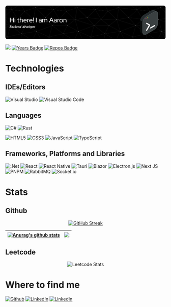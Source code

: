 <div align="center">

![Header](./public/github-header-image.png)

</div>

![](https://komarev.com/ghpvc/?username=huynhtruongdyu) [![Years Badge](https://badges.pufler.dev/years/huynhtruongdyu)](https://badges.pufler.dev) [![Repos Badge](https://badges.pufler.dev/repos/huynhtruongdyu)](https://badges.pufler.dev)

<!-- [![Gists Badge](https://badges.pufler.dev/gists/huynhtruongdyu)](https://badges.pufler.dev) [![Commits Badge](https://badges.pufler.dev/commits/monthly/huynhtruongdyu)](https://badges.pufler.dev) -->

<div align="center">

</div>

# Technologies

## IDEs/Editors

![Visual Studio](https://img.shields.io/badge/Visual%20Studio-5C2D91.svg?style=for-the-badge&logo=visual-studio&logoColor=white) ![Visual Studio Code](https://img.shields.io/badge/Visual%20Studio%20Code-0078d7.svg?style=for-the-badge&logo=visual-studio-code&logoColor=white)

## Languages

![C#](https://img.shields.io/badge/c%23-%23239120.svg?style=for-the-badge&logo=csharp&logoColor=white) ![Rust](https://img.shields.io/badge/rust-%23000000.svg?style=for-the-badge&logo=rust&logoColor=white)

<!-- ![Go](https://img.shields.io/badge/go-%2300ADD8.svg?style=for-the-badge&logo=go&logoColor=white)  -->

![HTML5](https://img.shields.io/badge/html5-%23E34F26.svg?style=for-the-badge&logo=html5&logoColor=white) ![CSS3](https://img.shields.io/badge/css3-%231572B6.svg?style=for-the-badge&logo=css3&logoColor=white) ![JavaScript](https://img.shields.io/badge/javascript-%23323330.svg?style=for-the-badge&logo=javascript&logoColor=%23F7DF1E) ![TypeScript](https://img.shields.io/badge/typescript-%23007ACC.svg?style=for-the-badge&logo=typescript&logoColor=white)

## Frameworks, Platforms and Libraries

![.Net](https://img.shields.io/badge/.NET-5C2D91?style=for-the-badge&logo=.net&logoColor=white) ![React](https://img.shields.io/badge/react-%2320232a.svg?style=for-the-badge&logo=react&logoColor=%2361DAFB) ![React Native](https://img.shields.io/badge/react_native-%2320232a.svg?style=for-the-badge&logo=react&logoColor=%2361DAFB) ![Tauri](https://img.shields.io/badge/tauri-%2324C8DB.svg?style=for-the-badge&logo=tauri&logoColor=%23FFFFFF) ![Blazor](https://img.shields.io/badge/blazor-%235C2D91.svg?style=for-the-badge&logo=blazor&logoColor=white) ![Electron.js](https://img.shields.io/badge/Electron-191970?style=for-the-badge&logo=Electron&logoColor=white) ![Next JS](https://img.shields.io/badge/Next-black?style=for-the-badge&logo=next.js&logoColor=white) ![PNPM](https://img.shields.io/badge/pnpm-%234a4a4a.svg?style=for-the-badge&logo=pnpm&logoColor=f69220) ![RabbitMQ](https://img.shields.io/badge/Rabbitmq-FF6600?style=for-the-badge&logo=rabbitmq&logoColor=white) ![Socket.io](https://img.shields.io/badge/Socket.io-black?style=for-the-badge&logo=socket.io&badgeColor=010101)

# Stats

## Github

<div align="center">

[![GitHub Streak](https://streak-stats.demolab.com/?user=huynhtruongdyu&theme=buefy)](https://git.io/streak-stats)

| <a href="https://github.com/huynhtruongdyu/github-readme-stats"><img align="center" src="https://github-readme-stats.vercel.app/api?username=huynhtruongdyu&show_icons=true&include_all_commits=true&theme=buefy&hide_border=true" alt="Anurag's github stats" /></a> | <a href="https://github.com/huynhtruongdyu/github-readme-stats"><img align="center" src="https://github-readme-stats.vercel.app/api/top-langs/?username=huynhtruongdyu&layout=compact&theme=buefy&hide_border=true&hide=javascript,html,css" /></a> |
| --------------------------------------------------------------------------------------------------------------------------------------------------------------------------------------------------------------------------------------------------------------------- | --------------------------------------------------------------------------------------------------------------------------------------------------------------------------------------------------------------------------------------------------- |

</div>

## Leetcode

<div align="center">

![Leetcode Stats](https://leetcard.jacoblin.cool/huynhtruongdyu?ext=heatmap&theme=buefy)

</div>

# Where to find me

<p>
<a href="https://github.com/huynhtruongdyu" target="_blank"><img alt="Github" src="https://img.shields.io/badge/GitHub-%2312100E.svg?&style=for-the-badge&logo=Github&logoColor=white" /></a> <a href="https://www.linkedin.com/in/huynhtruongdyu" target="_blank"><img alt="LinkedIn" src="https://img.shields.io/badge/linkedin-%230077B5.svg?&style=for-the-badge&logo=linkedin&logoColor=white"/></a> <a href="mailto:huynhtruongdyu@gmail.com" target="_blank"><img alt="LinkedIn" src="https://img.shields.io/badge/Gmail-D14836?style=for-the-badge&logo=gmail&logoColor=white"/></a>

</p>

